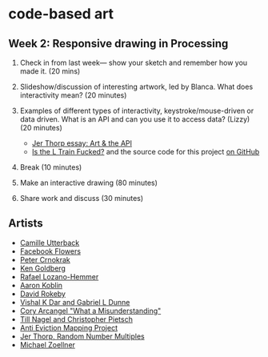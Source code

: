 # code-based art

## Week 2: Responsive drawing in Processing 

1. Check in from last week— show your sketch and remember how you made it. (20 mins)

2. Slideshow/discussion of interesting artwork, led by Blanca. What does interactivity mean? (20 minutes)

3. Examples of different types of interactivity, keystroke/mouse-driven or data driven. What is an API and can you use it to access data? (Lizzy) (20 minutes)
    * [Jer Thorp essay: Art & the API](http://blog.blprnt.com/blog/blprnt/art-and-the-api)
    * [Is the L Train Fucked?](http://www.istheltrainfucked.com/) and the source code for this project [on GitHub](https://github.com/jgv/is-the-L-train-fucked)

4. Break (10 minutes)

5. Make an interactive drawing (80 minutes)

6. Share work and discuss (30 minutes)


## Artists
* [Camille Utterback](http://camilleutterback.com/)
* [Facebook Flowers](http://stamen.com/work/facebook-flowers/)
* [Peter Crnokrak](http://www.petercrnokrak.com)
* [Ken Goldberg](http://goldberg.berkeley.edu/art/)
* [Rafael Lozano-Hemmer](http://www.lozano-hemmer.com)
* [Aaron Koblin](http://www.aaronkoblin.com/work/thesheepmarket/)
* [David Rokeby](http://www.davidrokeby.com/nchant.html)
* [Vishal K Dar and Gabriel L Dunne](https://vimeo.com/38492062)
* [Cory Arcangel "What a Misunderstanding"](http://www.what-a-misunderstanding.com/)
* [Till Nagel and Christopher Pietsch](https://uclab.fh-potsdam.de/cf/)
* [Anti Eviction Mapping Project](http://www.antievictionmap.com/)
* [Jer Thorp, Random Number Multiples](http://blog.blprnt.com/blog/blprnt/random-number-multiples)
* [Michael Zoellner](http://i.document.m05.de/2013/05/23/joy-divisions-unknown-pleasures-printed-in-3d/)

